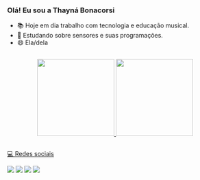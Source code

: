 ### Olá! Eu sou a Thayná Bonacorsi <img src="https://raw.githubusercontent.com/kaueMarques/kaueMarques/master/hi.gif" width="2px">

- 📚 Hoje em dia trabalho com tecnologia e educação musical.
- 🌱 Estudando sobre sensores e suas programações.
- 😄 Ela/dela

##
  
<div align="center">
  <a href="https://github.com/TBonacorsi">
  <img height="180em" src="https://github-readme-stats.vercel.app/api?username=TBonacorsi&show_icons=true&theme=dark&include_all_commits=true&count_private=true"/>
  <img height="180em" src="https://github-readme-stats.vercel.app/api/top-langs/?username=TBonacorsi&layout=compact&langs_count=7&theme=dark"/>
</div>

  ##
  
  
  💻 Redes sociais
  
  <div> 
  <a href="https://www.youtube.com/channel/UCccJ1ywpl57OUwAdwsyiUyA" target="_blank"><img src="https://img.shields.io/badge/YouTube-FF0000?style=for-the-badge&logo=youtube&logoColor=white" target="_blank"></a>
  <a href="https://instagram.com/thaynabonacorsi" target="_blank"><img src="https://img.shields.io/badge/-Instagram-%23E4405F?style=for-the-badge&logo=instagram&logoColor=white" target="_blank"></a>
  <a href = "mailto:thaynabonacorsi29@gmail.com"><img src="https://img.shields.io/badge/-Gmail-%23333?style=for-the-badge&logo=gmail&logoColor=white" target="_blank"></a>
  <a href="https://www.linkedin.com/in/thayn%C3%A1-bonacorsi-62513413b/" target="_blank"><img src="https://img.shields.io/badge/-LinkedIn-%230077B5?style=for-the-badge&logo=linkedin&logoColor=white" target="_blank"></a> 
 
  
